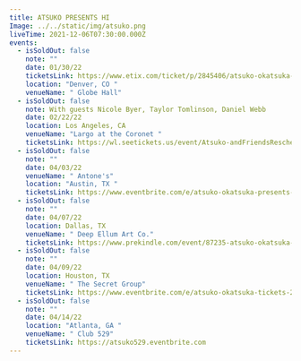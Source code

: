 ```yaml
---
title: ATSUKO PRESENTS HI
Image: ../../static/img/atsuko.png
liveTime: 2021-12-06T07:30:00.000Z
events:
  - isSoldOut: false
    note: ""
    date: 01/30/22
    ticketsLink: https://www.etix.com/ticket/p/2845406/atsuko-okatsuka-denver-globe-hall
    location: "Denver, CO "
    venueName: " Globe Hall"
  - isSoldOut: false
    note: With guests Nicole Byer, Taylor Tomlinson, Daniel Webb
    date: 02/22/22
    location: Los Angeles, CA
    venueName: "Largo at the Coronet "
    ticketsLink: https://wl.seetickets.us/event/Atsuko-andFriendsRescheduledfrom113/458284?afflky=LargoAtTheCoronet
  - isSoldOut: false
    note: ""
    date: 04/03/22
    venueName: " Antone's"
    location: "Austin, TX "
    ticketsLink: https://www.eventbrite.com/e/atsuko-okatsuka-presents-hi-tickets-203388379117
  - isSoldOut: false
    note: ""
    date: 04/07/22
    location: Dallas, TX
    venueName: " Deep Ellum Art Co."
    ticketsLink: https://www.prekindle.com/event/87235-atsuko-okatsuka-dallas
  - isSoldOut: false
    note: ""
    date: 04/09/22
    location: Houston, TX
    venueName: " The Secret Group"
    ticketsLink: https://www.eventbrite.com/e/atsuko-okatsuka-tickets-210038188877
  - isSoldOut: false
    note: ""
    date: 04/14/22
    location: "Atlanta, GA "
    venueName: " Club 529"
    ticketsLink: https://atsuko529.eventbrite.com
---
```

